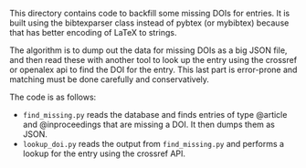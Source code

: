 This directory contains code to backfill some missing DOIs for
entries. It is built using the bibtexparser class instead of pybtex
(or mybibtex) because that has better encoding of LaTeX to strings.

The algorithm is to dump out the data for missing DOIs as a big JSON file,
and then read these with another tool to look up the entry using the
crossref or openalex api to find the DOI for the entry. This last part
is error-prone and matching must be done carefully and conservatively.

The code is as follows:
- `find_missing.py` reads the database and finds entries of type @article
  and @inproceedings that are missing a DOI. It then dumps them as JSON.
- `lookup_doi.py` reads the output from `find_missing.py` and performs
  a lookup for the entry using the crossref API.